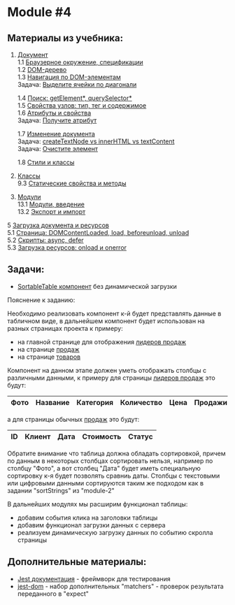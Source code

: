 # Module #4

## Материалы из учебника:

1. [Документ](https://learn.javascript.ru/document)  
    1.1 [Браузерное окружение, спецификации](https://learn.javascript.ru/browser-environment)   
    1.2 [DOM-дерево](https://learn.javascript.ru/dom-nodes)  
    1.3 [Навигация по DOM-элементам](https://learn.javascript.ru/dom-navigation)   
    Задача: [Выделите ячейки по диагонали](https://learn.javascript.ru/task/select-diagonal-cells)  
    
    1.4 [Поиск: getElement*, querySelector*](https://learn.javascript.ru/searching-elements-dom)  
    1.5 [Свойства узлов: тип, тег и содержимое](https://learn.javascript.ru/basic-dom-node-properties)   
    1.6 [Атрибуты и свойства](https://learn.javascript.ru/dom-attributes-and-properties)  
    Задача: [Получите атрибут](https://learn.javascript.ru/task/get-user-attribute)  
    
    1.7 [Изменение документа](https://learn.javascript.ru/modifying-document)  
    Задача: [createTextNode vs innerHTML vs textContent](https://learn.javascript.ru/task/createtextnode-vs-innerhtml)  
    Задача: [Очистите элемент](https://learn.javascript.ru/task/clear-elem)  
    
    1.8 [Стили и классы](https://learn.javascript.ru/styles-and-classes)

9. [Классы](https://learn.javascript.ru/classes)  
    9.3 [Статические свойства и методы](https://learn.javascript.ru/static-properties-methods)
    
13. [Модули](https://learn.javascript.ru/modules)  
    13.1 [Модули, введение](https://learn.javascript.ru/modules-intro)   
    13.2 [Экспорт и импорт](https://learn.javascript.ru/import-export)   

5 [Загрузка документа и ресурсов](https://learn.javascript.ru/loading)  
    5.1 [Страница: DOMContentLoaded, load, beforeunload, unload](https://learn.javascript.ru/onload-ondomcontentloaded)  
    5.2 [Скрипты: async, defer](https://learn.javascript.ru/script-async-defer)   
    5.3 [Загрузка ресурсов: onload и onerror](https://learn.javascript.ru/onload-onerror)  
    
## Задачи: 

* [SortableTable компонент](https://glitch.com/edit/#!/sortable-table-js-202003254) без динамической загрузки 

Пояснение к заданию:  

Необходимо реализовать компонент к-й будет представлять данные в табличном виде, в дальнейшем компонент будет использован на
разных страницах проекта к примеру: 

* на главной странице для отображения [лидеров продаж](http://course-js.javascript.ru/)
* на странице [продаж](http://course-js.javascript.ru/sales)
* на странице [товаров](http://course-js.javascript.ru/products)

Компонент на данном этапе должен уметь отображать столбцы с различными данными, к примеру для страницы [лидеров продаж](http://course-js.javascript.ru/)
это будут:

| Фото | Название | Категория | Количество | Цена | Продажи |
| ---  | ---      | ---       | ---        | ---  | ---     |

а для страницы обычных [продаж](http://course-js.javascript.ru/sales) это будут:

| ID | Клиент | Дата | Стоимость | Статус | 
| ---  | ---  | ---  | ---       | ---    |

Обратите внимание что таблица должна обладать сортировкой, причем по данным в некоторых столбцах сортировать нельзя, например по столбцу "Фото",
а вот столбец "Дата" будет иметь специальную сортировку к-я будет позволять сравниь даты.
Столбцы с текстовыми или цифровыми данными сортируются таким же подходом как в задании "sortStrings"
из "module-2"

В дальнейших модулях мы расширим функционал таблицы:

* добавим события клика на заголовки таблицы
* добавим функционал загрузки данных с сервера
* реализуем динамическую загрузку данных по событию скролла страницы

## Дополнительные материалы:

* [Jest документация](https://jestjs.io/) - фреймворк для тестирования 
* [jest-dom](https://github.com/testing-library/jest-dom) - набор дополнительных "matchers" - проверок результата переданного в "expect"
